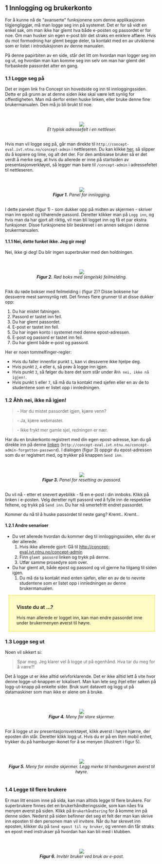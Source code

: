 ## 1 Innlogging og brukerkonto

For å kunne nå de "avanserte" funksjonene som denne applikasjonen tilgjengliggjør, må man logge seg inn på systemet. Det er for så vidt en enkel sak, om man ikke har glemt hva både e-posten og passordet er for noe. Om man husker sin egen e-post blir det straks en enklere affære. Hvis du mot formodning har glemt begge deler, ta kontakt med en av utviklerne som er listet i introduksjonen av denne manualen.

På denne papirbiten av en side, står det litt om hvordan man logger seg inn og ut, og hvordan man kan komme seg inn selv om man har glemt det forbaskede passordet atter en gang.

### 1.1 Logge seg på

Det er ingen link fra Concept sin hovedside og inn til innloggingssiden. Dette er på grunn av at denne siden ikke skal være lett synlig for offentligheten. Man må derfor enten huske linken, eller bruke denne fine brukermanualen. Den må jo bli brukt til noe.

<center><br/><br/><div style="max-width:500px;">
<img src="../assets/accounts-adress.png"/>
</div></center>
<center><em>Et typisk adressefelt i en nettleser.</em><br/><br/></center>

Hvis man vil logge seg på, går man direkte til `http://concept-eval.ivt.ntnu.no/concept-admin` i nettleseren. Du kan klikke [her](http://concept-eval.ivt.ntnu.no/concept-admin), så slipper du å kopiere og lime, og alt det der. For den ambisiøse bruker så er det verdt å merke seg, at hvis du allerede er inne på startsiden av presentasjonverktøyet, så legger man bare til `/concept-admin` i adressefeltet til nettleseren.

<center><br/><br/><div style="max-width:500px;"><img src="../assets/accounts-login.png"/></div></center>
<center><em><b>Figur 1.</b> Panel for innlogging.</em><br/><br/></center>

I dette panelet (figur 1) - som dukker opp på midten av skjermen - skriver man inn epost og tilhørende passord. Deretter klikker man på `Logg inn`, og hvis man da har gjort alt riktig, vil man bli logget inn og få et par ekstra funksjoner. Disse funksjonene blir beskrevet i en annen seksjon i denne brukermanualen.

#### 1.1.1 Nei, dette funket ikke. Jeg gir meg!

Nei, ikke gi deg! Du blir ingen superbruker med den holdningen.

<center><br/><br/><img src="../assets/accounts-notfound.png"/></center>
<center><em><b>Figur 2.</b> Rød boks med (engelsk) feilmelding.</em><br/><br/></center>

Fikk du røde bokser med feilmelding i (figur 2)? Disse boksene har dessverre mest sannsynlig rett. Det finnes flere grunner til at disse dukker opp:

1. Du har mistet fatningen.
2. Passord er tastet inn feil.
3. Du har glemt passordet.
4. E-post er tastet inn feil.
5. Du har ingen konto i systemet med denne epost-adressen.
6. E-post og passord er tastet inn feil.
7. Du har glemt både e-post og passord.

Her er noen tommelfinger-regler:

- Hvis du faller innenfor punkt `1`, kan vi dessverre ikke hjelpe deg.
- Hvis punkt `2`, `4` eller `6`, så prøv å logge inn igjen.
- Hvis punkt `3`, så følger du bare det som står under `Åhh nei, ikke nå igjen!`.
- Hvis punkt `5` eller `7`, så må du ta kontakt med sjefen eller en av de to studentene som er listet opp i innledningen.

### 1.2 Åhh nei, ikke nå igjen!

> \- Har du mistet passordet igjen, kjære venn?

> \- Ja, kjære webmaster.

> \- Ikke frykt mer gamle sjel, redningen er nær.

Har du en brukerkonto registrert med din egen epost-adresse, kan du gå direkte inn på denne [linken](http://concept-eval.ivt.ntnu.no/concept-admin-forgotton-password) (`http://concept-eval.ivt.ntnu.no/concept-admin-forgotton-password`). I dialogen (figur 3) oppgir du epost-adressen som du er registrert med, og trykker på knappen `Send inn`.

<center><br/><br/><img src="../assets/accounts-forgotton.png"/></center>
<center><em><b>Figur 3.</b> Panel for resetting av passord.</em><br/><br/></center>

Du vil nå - etter et snevert øyeblikk - få en e-post i din innboks. Klikk på linken i e-posten. Velg deretter nytt passord ved å fylle inn de respektive feltene, og trykk på `Send inn`. Du har nå smertefritt endret passordet.

Kommer du nå til å huske passordet til neste gang? Kremt.. Kremt..

#### 1.2.1 Andre senarioer
* Du vet allerede hvordan du kommer deg til innloggingssiden, eller du er der allerede.
    1. Hvis ikke allerede gjort: Gå til http://concept-eval.ivt.ntnu.no/concept-admin
    2. Finn `glemt passord` linken og trykk på denne.
    3. Utfør samme prosedyre som over.
* Du har glemt alt, både epost og passord og vil gjerne ha tilgang til siden igjen.
    1. Du må da ta kontakt med enten sjefen, eller en av de to nevnte studentene som er listet opp i innledningen av denne brukermanualen.

<center><div style="width: 85%; text-align:left;background-color:#fffbc4;padding: 5px 25px;border: 1px solid #ffdf02;">
<h3 style="font-weight: 600;">Visste du at ...?</h3>
<p>
Hvis man allerede er logget inn, kan man endre passordet inne under brukermenyen øverst til høyre.
</p>
</div></center>

### 1.3 Logge seg ut
Noen vil sikkert si:

> Spar meg. Jeg klarer vel å logge ut på egenhånd. Hva tar du meg for å være?!

Det å logge ut er ikke alltid selvforklarende. Det er ikke alltid lett å vite hvor denne logge-ut-knappen er lokalisert. Man kan lete seg ihjel etter søken på logg-ut-knapp på enkelte sider. Bruk sunt datavett og logg ut på datamaskiner som man ikke er alene om å bruke.

<center><br/><br/><img src="../assets/accounts-menu.png"/></center>
<center><em><b>Figur 4.</b> Meny for store skjermer.</em><br/><br/></center>

For å logge ut av presentasjonsverktøyet, klikk øverst i høyre hjørne, der eposten din står. Deretter klikk logg ut. Hvis du er på en liten mobil enhet, trykker du på hamburger-ikonet for å se menyen (illustrert i figur 5).

<center><br/><br/><img src="../assets/hamburger-icon.png"/></center>
<center><em><b>Figur 5.</b> Meny for mindre skjermer. Legg merke til hamburgeren øverst til høyre.</em><br/><br/></center>

### 1.4 Legge til flere brukere

Er man litt ensom inne på sida, kan man alltids legge til flere brukere. For superbrukere finnes det en brukerhåndteringsside, som kan nåes fra menyen øverst på siden. Klikk på `Brukerhåndtering` for å komme inn på denne siden. Nederst på siden befinner det seg et felt der man kan skrive inn eposten til den personen man vil invitere. Når du har skrevet inn eposten, klikker du på `Send epost til ny bruker`, og vennen din får straks en epost med instrukser på hvordan han kan bli med i klubben.

<center><br/><br/><img src="../assets/create-user.png"/></center>
<center><em><b>Figur 6.</b> Invitér bruker ved bruk av e-post.</em></center>
